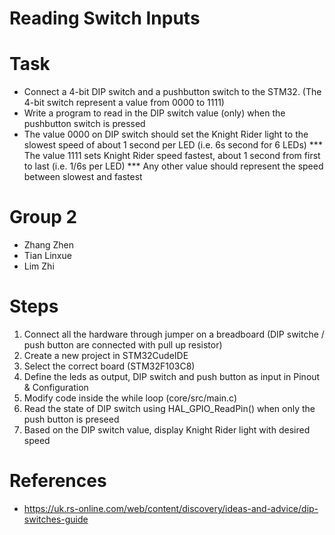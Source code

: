 # Reading Switch Inputs 

# Task
- Connect a 4-bit DIP switch and a pushbutton switch to the STM32. (The 4-bit switch represent a value from 0000 to 1111)
- Write a program to read in the DIP switch value (only) when the pushbutton switch is pressed
- The value 0000 on DIP switch should set the Knight Rider light to the slowest speed of about 1 second per LED (i.e. 6s second for 6 LEDs)
*** The value 1111  sets Knight Rider speed fastest, about 1 second from first to last (i.e. 1/6s per LED)
*** Any other value should represent the speed between slowest and fastest

# Group 2
- Zhang Zhen
- Tian Linxue
- Lim Zhi

# Steps
1) Connect all the hardware through jumper on a breadboard (DIP switche / push button are connected with pull up resistor)
2) Create a new project in STM32CudeIDE
3) Select the correct board (STM32F103C8)
4) Define the leds as output, DIP switch and push button as input in Pinout & Configuration
5) Modify code inside the while loop (core/src/main.c)
6) Read the state of DIP switch using HAL_GPIO_ReadPin() when only the push button is preseed
7) Based on the DIP switch value, display Knight Rider light with desired speed

# References
- https://uk.rs-online.com/web/content/discovery/ideas-and-advice/dip-switches-guide
